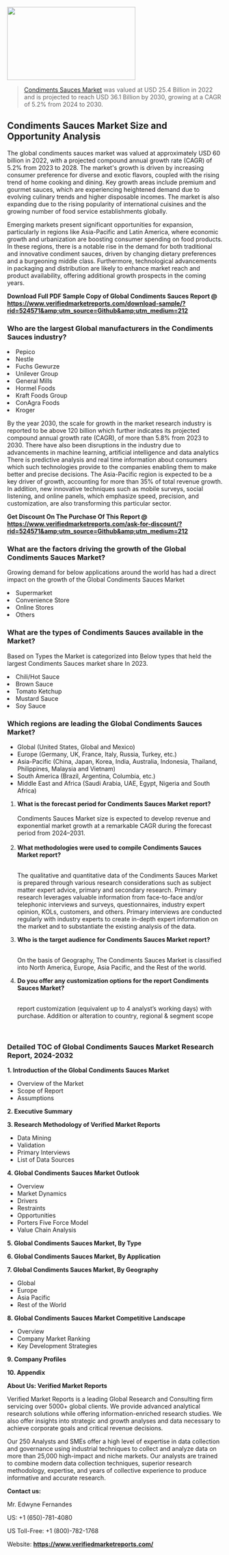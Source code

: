 
<img src="https://ffe5etoiles.com/wp-content/uploads/2024/12/MST1-300x171.png" alt="" width="300" height="171" class="alignnone size-medium wp-image-20088" /><blockquote><p><p><a href="https://www.verifiedmarketreports.com/download-sample/?rid=524571&utm_source=Github&utm_medium=212" target="_blank">Condiments Sauces Market</a> was valued at USD 25.4 Billion in 2022 and is projected to reach USD 36.1 Billion by 2030, growing at a CAGR of 5.2% from 2024 to 2030.</p></blockquote><p><h2>Condiments Sauces Market Size and Opportunity Analysis</h2><p>The global condiments sauces market was valued at approximately USD 60 billion in 2022, with a projected compound annual growth rate (CAGR) of 5.2% from 2023 to 2028. The market's growth is driven by increasing consumer preference for diverse and exotic flavors, coupled with the rising trend of home cooking and dining. Key growth areas include premium and gourmet sauces, which are experiencing heightened demand due to evolving culinary trends and higher disposable incomes. The market is also expanding due to the rising popularity of international cuisines and the growing number of food service establishments globally.</p><p>Emerging markets present significant opportunities for expansion, particularly in regions like Asia-Pacific and Latin America, where economic growth and urbanization are boosting consumer spending on food products. In these regions, there is a notable rise in the demand for both traditional and innovative condiment sauces, driven by changing dietary preferences and a burgeoning middle class. Furthermore, technological advancements in packaging and distribution are likely to enhance market reach and product availability, offering additional growth prospects in the coming years.</p></p><p class=""><strong>Download Full PDF Sample Copy of Global Condiments Sauces Report @ <a href="https://www.verifiedmarketreports.com/download-sample/?rid=524571&amp;utm_source=Github&amp;utm_medium=212" target="_blank">https://www.verifiedmarketreports.com/download-sample/?rid=524571&amp;utm_source=Github&amp;utm_medium=212</a></strong></p><h3 id="" class="">Who are the largest Global manufacturers in the Condiments Sauces industry?</h3><p><li>Pepico</li><li> Nestle</li><li> Fuchs Gewurze</li><li> Unilever Group</li><li> General Mills</li><li> Hormel Foods</li><li> Kraft Foods Group</li><li> ConAgra Foods</li><li> Kroger</li></p><div class=""><div class="" dir="" data-message-author-role="" data-message-id="" data-message-model-slug=""><div class=""><div class=""><div class=""><div class="" dir="" data-message-author-role="" data-message-id="" data-message-model-slug=""><div class=""><div class=""><p>By the year 2030, the scale for growth in the market research industry is reported to be above 120 billion which further indicates its projected compound annual growth rate (CAGR), of more than 5.8% from 2023 to 2030. There have also been disruptions in the industry due to advancements in machine learning, artificial intelligence and data analytics There is predictive analysis and real time information about consumers which such technologies provide to the companies enabling them to make better and precise decisions. The Asia-Pacific region is expected to be a key driver of growth, accounting for more than 35% of total revenue growth. In addition, new innovative techniques such as mobile surveys, social listening, and online panels, which emphasize speed, precision, and customization, are also transforming this particular sector.</p><p><strong>Get Discount On The Purchase Of This Report @&nbsp; <a href="https://www.verifiedmarketreports.com/ask-for-discount/?rid=524571&amp;utm_source=Github&amp;utm_medium=212" target="_blank">https://www.verifiedmarketreports.com/ask-for-discount/?rid=524571&amp;utm_source=Github&amp;utm_medium=212</a></strong></p></div></div></div></div></div></div></div></div><h3 id="" class="">What are the factors driving the growth of the Global Condiments Sauces Market?</h3><p id="" class="">Growing demand for below applications around the world has had a direct impact on the growth of the Global Condiments Sauces Market</p><p id="" class=""><li>Supermarket</li><li> Convenience Store</li><li> Online Stores</li><li> Others</li></p><h3 id="" class="">What are the types of Condiments Sauces available in the Market?</h3><p id="" class="">Based on Types the Market is categorized into Below types that held the largest Condiments Sauces market share In 2023.</p><p id="" class=""><li>Chili/Hot Sauce</li><li> Brown Sauce</li><li> Tomato Ketchup</li><li> Mustard Sauce</li><li> Soy Sauce</li></p><h3 id="" class="">Which regions are leading the Global Condiments Sauces Market?</h3><ul><li>Global (United States, Global and Mexico)</li><li>Europe (Germany, UK, France, Italy, Russia, Turkey, etc.)</li><li>Asia-Pacific (China, Japan, Korea, India, Australia, Indonesia, Thailand, Philippines, Malaysia and Vietnam)</li><li>South America (Brazil, Argentina, Columbia, etc.)</li><li>Middle East and Africa (Saudi Arabia, UAE, Egypt, Nigeria and South Africa)</li></ul><p><ol><li><strong>What is the forecast period for Condiments Sauces Market report?<br /></strong><br /><span data-sheets-root="1" data-sheets-value="{&quot;1&quot;:2,&quot;2&quot;:&quot;XXXX size is expected to develop revenue and exponential market growth at a remarkable CAGR during the forecast period from 2024&ndash;2030.&quot;}" data-sheets-userformat="{&quot;2&quot;:12674,&quot;4&quot;:{&quot;1&quot;:2,&quot;2&quot;:16776960},&quot;10&quot;:2,&quot;11&quot;:0,&quot;15&quot;:&quot;Arial&quot;,&quot;16&quot;:12}">Condiments Sauces Market size is expected to develop revenue and exponential market growth at a remarkable CAGR during the forecast period from 2024&ndash;2031.</span><br /><br /></li><li><strong>What methodologies were used to compile Condiments Sauces Market report?<br /><br /></strong><p>The qualitative and quantitative data of the&nbsp;Condiments Sauces Market is prepared through various research considerations such as subject matter expert advice, primary and secondary research. Primary research leverages valuable information from face-to-face and/or telephonic interviews and surveys, questionnaires, industry expert opinion, KOLs, customers, and others. Primary interviews are conducted regularly with industry experts to create in-depth expert information on the market and to substantiate the existing analysis of the data.&nbsp;</p></li><li><strong>Who is the target audience for Condiments Sauces Market report?<br /><br /></strong><p>On the basis of Geography, The&nbsp;Condiments Sauces Market is classified into North America, Europe, Asia Pacific, and the Rest of the world.</p></li><li><strong>Do you offer any customization options for the report Condiments Sauces Market?<br /><br /></strong><p>report customization (equivalent up to 4 analyst&rsquo;s working days) with purchase. Addition or alteration to country, regional &amp; segment scope</p><p>&nbsp;</p></li></ol></p><h3 id="" class="">Detailed TOC of Global Condiments Sauces Market Research Report, 2024-2032</h3><p id="" class=""><strong>1. Introduction of the Global Condiments Sauces Market</strong></p><ul><li>Overview of the Market</li><li>Scope of Report</li><li>Assumptions</li></ul><p id="" class=""><strong>2. Executive Summary</strong></p><p id="" class=""><strong>3. Research Methodology of&nbsp;Verified Market Reports</strong></p><ul><li>Data Mining</li><li>Validation</li><li>Primary Interviews</li><li>List of Data Sources</li></ul><p id="" class=""><strong>4. Global Condiments Sauces Market Outlook</strong></p><ul><li>Overview</li><li>Market Dynamics</li><li>Drivers</li><li>Restraints</li><li>Opportunities</li><li>Porters Five Force Model</li><li>Value Chain Analysis</li></ul><p id="" class=""><strong>5. Global Condiments Sauces Market, By&nbsp;Type</strong></p><p id="" class=""><strong>6. Global Condiments Sauces Market, By Application</strong></p><p id="" class=""><strong>7. Global Condiments Sauces Market, By Geography</strong></p><ul><li>Global</li><li>Europe</li><li>Asia Pacific</li><li>Rest of the World</li></ul><p id="" class=""><strong>8. Global Condiments Sauces Market Competitive Landscape</strong></p><ul><li>Overview</li><li>Company Market Ranking</li><li>Key Development Strategies</li></ul><p id="" class=""><strong>9. Company Profiles</strong></p><p id="" class=""><strong>10. Appendix</strong></p><p id="" class=""><strong>About Us: Verified Market Reports</strong></p><p id="" class="">Verified Market Reports is a leading Global Research and Consulting firm servicing over 5000+ global clients. We provide advanced analytical research solutions while offering information-enriched research studies. We also offer insights into strategic and growth analyses and data necessary to achieve corporate goals and critical revenue decisions.</p><p id="" class="">Our 250 Analysts and SMEs offer a high level of expertise in data collection and governance using industrial techniques to collect and analyze data on more than 25,000 high-impact and niche markets. Our analysts are trained to combine modern data collection techniques, superior research methodology, expertise, and years of collective experience to produce informative and accurate research.</p><p id="" class=""><strong>Contact us:</strong></p><p id="" class="">Mr. Edwyne Fernandes</p><p id="" class="">US: +1 (650)-781-4080</p><p id="" class="">US Toll-Free: +1 (800)-782-1768</p><p id="" class="">Website: <a target="" data-test-app-aware-link=""><strong>https://www.verifiedmarketreports.com/</strong></a></p>
